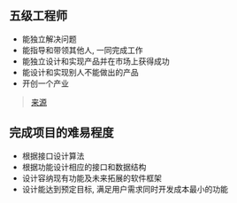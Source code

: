 ## 五级工程师

- 能独立解决问题
- 能指导和带领其他人, 一同完成工作
- 能独立设计和实现产品并在市场上获得成功
- 能设计和实现别人不能做出的产品
- 开创一个产业

> [来源](https://zhuanlan.zhihu.com/p/24133873)

## 完成项目的难易程度

- 根据接口设计算法
- 根据功能设计相应的接口和数据结构
- 设计容纳现有功能及未来拓展的软件框架
- 设计能达到预定目标, 满足用户需求同时开发成本最小的功能

